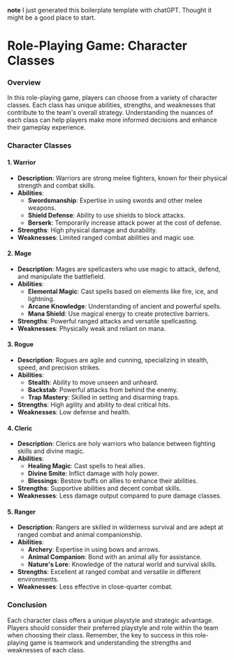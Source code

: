 
**note** I just generated this boilerplate template with chatGPT. Thought it might be a good place to start.

# Role-Playing Game: Character Classes

### Overview
In this role-playing game, players can choose from a variety of character classes. Each class has unique abilities, strengths, and weaknesses that contribute to the team's overall strategy. Understanding the nuances of each class can help players make more informed decisions and enhance their gameplay experience.

### Character Classes

#### 1. Warrior
- **Description**: Warriors are strong melee fighters, known for their physical strength and combat skills.
- **Abilities**:
  - **Swordsmanship**: Expertise in using swords and other melee weapons.
  - **Shield Defense**: Ability to use shields to block attacks.
  - **Berserk**: Temporarily increase attack power at the cost of defense.
- **Strengths**: High physical damage and durability.
- **Weaknesses**: Limited ranged combat abilities and magic use.

#### 2. Mage
- **Description**: Mages are spellcasters who use magic to attack, defend, and manipulate the battlefield.
- **Abilities**:
  - **Elemental Magic**: Cast spells based on elements like fire, ice, and lightning.
  - **Arcane Knowledge**: Understanding of ancient and powerful spells.
  - **Mana Shield**: Use magical energy to create protective barriers.
- **Strengths**: Powerful ranged attacks and versatile spellcasting.
- **Weaknesses**: Physically weak and reliant on mana.

#### 3. Rogue
- **Description**: Rogues are agile and cunning, specializing in stealth, speed, and precision strikes.
- **Abilities**:
  - **Stealth**: Ability to move unseen and unheard.
  - **Backstab**: Powerful attacks from behind the enemy.
  - **Trap Mastery**: Skilled in setting and disarming traps.
- **Strengths**: High agility and ability to deal critical hits.
- **Weaknesses**: Low defense and health.

#### 4. Cleric
- **Description**: Clerics are holy warriors who balance between fighting skills and divine magic.
- **Abilities**:
  - **Healing Magic**: Cast spells to heal allies.
  - **Divine Smite**: Inflict damage with holy power.
  - **Blessings**: Bestow buffs on allies to enhance their abilities.
- **Strengths**: Supportive abilities and decent combat skills.
- **Weaknesses**: Less damage output compared to pure damage classes.

#### 5. Ranger
- **Description**: Rangers are skilled in wilderness survival and are adept at ranged combat and animal companionship.
- **Abilities**:
  - **Archery**: Expertise in using bows and arrows.
  - **Animal Companion**: Bond with an animal ally for assistance.
  - **Nature's Lore**: Knowledge of the natural world and survival skills.
- **Strengths**: Excellent at ranged combat and versatile in different environments.
- **Weaknesses**: Less effective in close-quarter combat.

### Conclusion
Each character class offers a unique playstyle and strategic advantage. Players should consider their preferred playstyle and role within the team when choosing their class. Remember, the key to success in this role-playing game is teamwork and understanding the strengths and weaknesses of each class.
